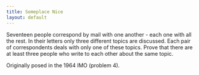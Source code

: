 ```yaml
---
title: Someplace Nice
layout: default
---
```


Seventeen people correspond by mail with one another - each one with all the rest. 
In their letters only three different topics are discussed. Each pair of correspondents deals with only one of these topics. 
Prove that there are at least three people who write to each other about the same topic.

<p class="small">Originally posed in the 1964 IMO (problem 4).</p>
